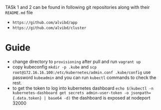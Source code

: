 TASk 1 and 2 can be found in following git repositories along with their `README.md` file
- `https://github.com/alvibd/app`
- `https://github.com/alvibd/cluster`
# Guide
- change directory to `provisioning` after pull and run `vagrant up`
- copy kubeconfig `mkdir -p .kube` and `scp root@172.16.16.100:/etc/kubernetes/admin.conf .kube/config` use password `kubeadmin` and you can run `kubectl` commands to check the rest.
- to get the token to log into kubernetes dashboard `echo $(kubectl -n kubernetes-dashboard get secrets admin-user-token -o jsonpath={.data.token} | base64 -d)` the dashboard is exposed at nodeport 32000